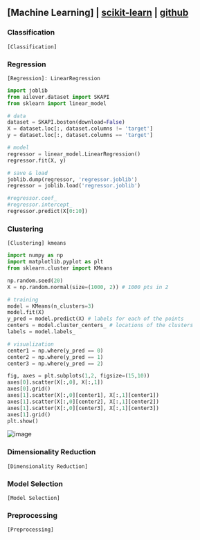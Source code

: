 ## [Machine Learning] | [scikit-learn](https://scikit-learn.org/stable/modules/classes.html#) | [github](https://github.com/scikit-learn/scikit-learn)
### Classification
`[Classification]`

### Regression
`[Regression]: LinearRegression`
```python
import joblib
from ailever.dataset import SKAPI
from sklearn import linear_model

# data
dataset = SKAPI.boston(download=False)
X = dataset.loc[:, dataset.columns != 'target']
y = dataset.loc[:, dataset.columns == 'target']

# model
regressor = linear_model.LinearRegression()
regressor.fit(X, y)

# save & load
joblib.dump(regressor, 'regressor.joblib')
regressor = joblib.load('regressor.joblib')

#regressor.coef_
#regressor.intercept_
regressor.predict(X[0:10])
```



### Clustering

`[Clustering] kmeans`  
```python
import numpy as np
import matplotlib.pyplot as plt
from sklearn.cluster import KMeans

np.random.seed(20)
X = np.random.normal(size=(1000, 2)) # 1000 pts in 2

# training
model = KMeans(n_clusters=3)
model.fit(X)
y_pred = model.predict(X) # labels for each of the points
centers = model.cluster_centers_ # locations of the clusters
labels = model.labels_

# visualization
center1 = np.where(y_pred == 0)
center2 = np.where(y_pred == 1)
center3 = np.where(y_pred == 2)

fig, axes = plt.subplots(1,2, figsize=(15,10))
axes[0].scatter(X[:,0], X[:,1])
axes[0].grid()
axes[1].scatter(X[:,0][center1], X[:,1][center1])
axes[1].scatter(X[:,0][center2], X[:,1][center2])
axes[1].scatter(X[:,0][center3], X[:,1][center3])
axes[1].grid()
plt.show()
```
![image](https://user-images.githubusercontent.com/52376448/99382501-fcf38c80-290f-11eb-9672-bb8d2eaacd0e.png)


### Dimensionality Reduction
`[Dimensionality Reduction] `

### Model Selection
`[Model Selection] `

### Preprocessing
`[Preprocessing] `
